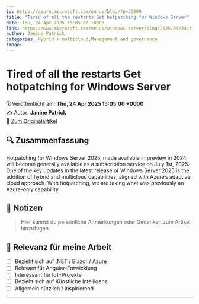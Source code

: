 ```yaml
---
id: https://azure.microsoft.com/en-us/blog/?p=39909
title: "Tired of all the restarts Get hotpatching for Windows Server"
date: Thu, 24 Apr 2025 15:05:00 +0000
link: https://www.microsoft.com/en-us/windows-server/blog/2025/04/24/tired-of-all-the-restarts-get-hotpatching-for-windows-server/.
author: Janine Patrick
categories: Hybrid + multicloud,Management and governance
image: 
---
```


# Tired of all the restarts Get hotpatching for Windows Server

🗓️ Veröffentlicht am: **Thu, 24 Apr 2025 15:05:00 +0000**  
✍️ Autor: **Janine Patrick**  
🔗 [Zum Originalartikel](https://www.microsoft.com/en-us/windows-server/blog/2025/04/24/tired-of-all-the-restarts-get-hotpatching-for-windows-server/.)

## 🔍 Zusammenfassung

Hotpatching for Windows Server 2025, made available in preview in 2024, will become generally available as a subscription service on July 1st, 2025. One of the&#160;key updates&#160;in the latest release of Windows Server 2025 is&#160;the addition of&#160;hybrid and multicloud capabilities,&#160;aligned&#160;with&#160;Azure’s&#160;adaptive cloud&#160;approach.&#160;With hotpatching,&#160;we are taking what was previously an Azure-only capability

## 📌 Notizen

> Hier kannst du persönliche Anmerkungen oder Gedanken zum Artikel hinzufügen.

## 🧠 Relevanz für meine Arbeit

- [ ] Bezieht sich auf .NET / Blazor / Azure
- [ ] Relevant für Angular-Entwicklung
- [ ] Interessant für IoT-Projekte
- [ ] Bezieht sich auf Künstliche Intelligenz
- [ ] Allgemein nützlich / inspirierend

---
